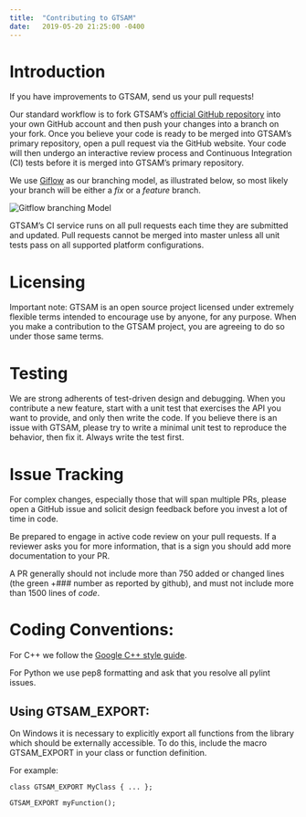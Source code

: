 ```yaml
---
title:  "Contributing to GTSAM"
date:   2019-05-20 21:25:00 -0400
---
```


# Introduction
If you have improvements to GTSAM, send us your pull requests!

Our standard workflow is to fork GTSAM’s [official GitHub repository](https://github.com/borglab/gtsam) into your own GitHub account and then push your changes into a branch on your fork. Once you believe your code is ready to be merged into GTSAM’s primary repository, open a pull request via the GitHub website. Your code will then undergo an interactive review process and Continuous Integration (CI) tests before it is merged into GTSAM’s primary repository.

We use [Giflow](https://nvie.com/posts/a-successful-git-branching-model/) as our branching model, as illustrated below, so most likely your branch will be either a *fix* or a *feature* branch.

![Gitflow branching Model](https://nvie.com/img/git-model@2x.png)

GTSAM’s CI service runs on all pull requests each time they are submitted and updated. Pull requests cannot be merged into master unless all unit tests pass on all supported platform configurations.

<!-- We would like to hear about your success stories if you’ve used GTSAM in your own projects. Please consider contributing to our GTSAM Gallery by editing doc/gallery.rst and submitting a pull request with the update! -->

# Licensing

Important note: GTSAM is an open source project licensed under extremely flexible terms intended to encourage use by anyone, for any purpose. When you make a contribution to the GTSAM project, you are agreeing to do so under those same terms.

# Testing

We are strong adherents of test-driven design and debugging. When you contribute a new feature, start with a unit test that exercises the API you want to provide, and only then write the code. If you believe there is an issue with GTSAM, please try to write a minimal unit test to reproduce the behavior, then fix it. Always write the test first.

# Issue Tracking

For complex changes, especially those that will span multiple PRs, please open a GitHub issue and solicit design feedback before you invest a lot of time in code.

Be prepared to engage in active code review on your pull requests. If a reviewer asks you for more information, that is a sign you should add more documentation to your PR.

A PR generally should not include more than 750 added or changed lines (the green +### number as reported by github), and must not include more than 1500 lines of *code*.

# Coding Conventions:

For C++ we follow the [Google C++ style guide](https://google.github.io/styleguide/cppguide.html). 

For Python we use pep8 formatting and ask that you resolve all pylint issues.

## Using GTSAM_EXPORT:

On Windows it is necessary to explicitly export all functions from the library which should be externally accessible. To do this, include the macro GTSAM_EXPORT in your class or function definition.

For example:
```
class GTSAM_EXPORT MyClass { ... };

GTSAM_EXPORT myFunction();
```
